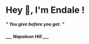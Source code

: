 <h1 title="head"> Hey 👋, I'm Endale !</h1>

**<h5><i>" You give before you get. "</i></h5>**

*<b>___ Napoleon Hill ___</b>*
